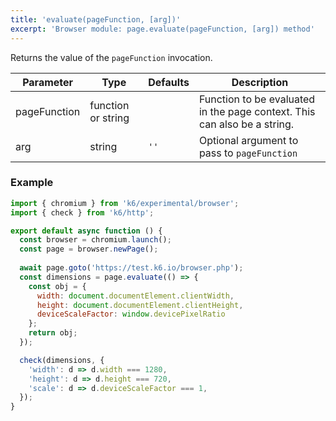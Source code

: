 ```yaml
---
title: 'evaluate(pageFunction, [arg])'
excerpt: 'Browser module: page.evaluate(pageFunction, [arg]) method'
---
```


Returns the value of the `pageFunction` invocation.

<TableWithNestedRows>

| Parameter       | Type   | Defaults | Description                                                                                                                                                                                 |
|-----------------|--------------------|----------|---------------------------------------------------------------------------------------------------------------------------------------------------------------------------------|
| pageFunction    | function or string |          |  Function to be evaluated in the page context. This can also be a string.                                                                                                       |
| arg             | string             | `''`     | Optional argument to pass to `pageFunction`                                                                                                                                     |

</TableWithNestedRows>

### Example

<CodeGroup labels={[]}>

<!-- eslint-skip -->

```javascript
import { chromium } from 'k6/experimental/browser';
import { check } from 'k6/http';

export default async function () {
  const browser = chromium.launch();
  const page = browser.newPage();
  
  await page.goto('https://test.k6.io/browser.php');
  const dimensions = page.evaluate(() => {
    const obj = {
      width: document.documentElement.clientWidth,
      height: document.documentElement.clientHeight,
      deviceScaleFactor: window.devicePixelRatio
    };
    return obj;
  });

  check(dimensions, {
    'width': d => d.width === 1280,
    'height': d => d.height === 720,
    'scale': d => d.deviceScaleFactor === 1,
  });
}
```

</CodeGroup>